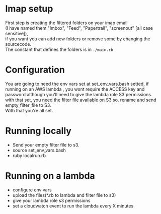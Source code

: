 # Imap setup

First step is creating the filtered folders on your imap email\
(I have named them "Imbox", "Feed", "Papertrail", "screenout" [all case sensitive]),\
if you want you can add new folders or remove some by changing the sourcecode.\
The constant that defines the folders is in `./main.rb`

# Configuration

You are going to need the env vars set at set_env_vars.bash setted, if running on an AWS lambda , you wont require the ACCESS key and password although you'll need to give the lambda role S3 permissions.\
with that set, you need the filter file available on S3 so, rename and send empty_filter_file to S3.\
With that you're all set.

# Running locally

- Send your empty filter file to s3.
- source set_env_vars.bash
- ruby localrun.rb

# Running on a lambda

- configure env vars
- upload the files(*.rb to lambda and filter file to s3) 
- give your lambda role s3 permissions
- set a cloudwatch event to run the lambda every X minutes


